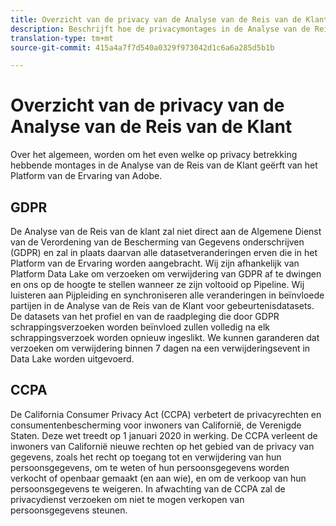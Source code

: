 ```yaml
---
title: Overzicht van de privacy van de Analyse van de Reis van de Klant
description: Beschrijft hoe de privacymontages in de Analyse van de Reis van de Klant werken.
translation-type: tm+mt
source-git-commit: 415a4a7f7d540a0329f973042d1c6a6a285d5b1b

---
```



# Overzicht van de privacy van de Analyse van de Reis van de Klant

Over het algemeen, worden om het even welke op privacy betrekking hebbende montages in de Analyse van de Reis van de Klant geërft van het Platform van de Ervaring van Adobe.

## GDPR

De Analyse van de Reis van de klant zal niet direct aan de Algemene Dienst van de Verordening van de Bescherming van Gegevens onderschrijven (GDPR) en zal in plaats daarvan alle datasetveranderingen erven die in het Platform van de Ervaring worden aangebracht. Wij zijn afhankelijk van Platform Data Lake om verzoeken om verwijdering van GDPR af te dwingen en ons op de hoogte te stellen wanneer ze zijn voltooid op Pipeline. Wij luisteren aan Pijpleiding en synchroniseren alle veranderingen in beïnvloede partijen in de Analyse van de Reis van de Klant voor gebeurtenisdatasets. De datasets van het profiel en van de raadpleging die door GDPR schrappingsverzoeken worden beïnvloed zullen volledig na elk schrappingsverzoek worden opnieuw ingeslikt. We kunnen garanderen dat verzoeken om verwijdering binnen 7 dagen na een verwijderingsevent in Data Lake worden uitgevoerd.

## CCPA

De California Consumer Privacy Act (CCPA) verbetert de privacyrechten en consumentenbescherming voor inwoners van Californië, de Verenigde Staten. Deze wet treedt op 1 januari 2020 in werking.
De CCPA verleent de inwoners van Californië nieuwe rechten op het gebied van de privacy van gegevens, zoals het recht op toegang tot en verwijdering van hun persoonsgegevens, om te weten of hun persoonsgegevens worden verkocht of openbaar gemaakt (en aan wie), en om de verkoop van hun persoonsgegevens te weigeren.
In afwachting van de CCPA zal de privacydienst verzoeken om niet te mogen verkopen van persoonsgegevens steunen.
